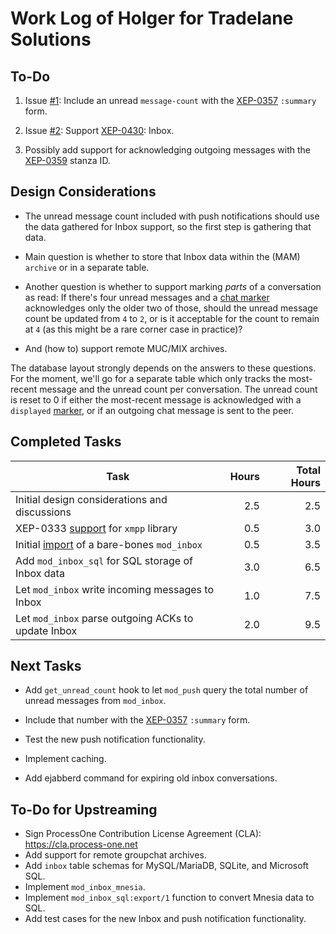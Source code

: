 Work Log of Holger for Tradelane Solutions
==========================================

To-Do
-----

1. Issue [#1][1]: Include an unread `message-count` with the [XEP-0357][0357]
   `:summary` form.

2. Issue [#2][2]: Support [XEP-0430][0430]: Inbox.

3. Possibly add support for acknowledging outgoing messages with the
   [XEP-0359][0359] stanza ID.

Design Considerations
---------------------

- The unread message count included with push notifications should use the data
  gathered for Inbox support, so the first step is gathering that data.

- Main question is whether to store that Inbox data within the (MAM) `archive`
  or in a separate table.

- Another question is whether to support marking _parts_ of a conversation as
  read: If there's four unread messages and a [chat marker][0333] acknowledges
  only the older two of those, should the unread message count be updated from
  `4` to `2`, or is it acceptable for the count to remain at `4` (as this might
  be a rare corner case in practice)?

- And (how to) support remote MUC/MIX archives.

The database layout strongly depends on the answers to these questions. For the
moment, we'll go for a separate table which only tracks the most-recent message
and the unread count per conversation. The unread count is reset to 0 if either
the most-recent message is acknowledged with a `displayed` [marker][0333], or if
an outgoing chat message is sent to the peer.

Completed Tasks
---------------

| Task                                                | Hours         | Total Hours |
| -------------------------------------------------   | -------------:| -----------:|
| Initial design considerations and discussions       |           2.5 |         2.5 |
| XEP-0333 [support][X1] for `xmpp` library           |           0.5 |         3.0 |
| Initial [import][X2] of a bare-bones `mod_inbox`    |           0.5 |         3.5 |
| Add `mod_inbox_sql` for SQL storage of Inbox data   |           3.0 |         6.5 |
| Let `mod_inbox` write incoming messages to Inbox    |           1.0 |         7.5 |
| Let `mod_inbox` parse outgoing ACKs to update Inbox |           2.0 |         9.5 |

Next Tasks
----------

- Add `get_unread_count` hook to let `mod_push` query the total number of unread
  messages from `mod_inbox`.

- Include that number with the [XEP-0357][0357] `:summary` form.

- Test the new push notification functionality.

- Implement caching.

- Add ejabberd command for expiring old inbox conversations.

To-Do for Upstreaming
---------------------

- Sign ProcessOne Contribution License Agreement (CLA): <https://cla.process-one.net>
- Add support for remote groupchat archives.
- Add `inbox` table schemas for MySQL/MariaDB, SQLite, and Microsoft SQL.
- Implement `mod_inbox_mnesia`.
- Implement `mod_inbox_sql:export/1` function to convert Mnesia data to SQL.
- Add test cases for the new Inbox and push notification functionality.

[1]: https://github.com/simpl0/ejabberd/issues/1
[2]: https://github.com/simpl0/ejabberd/issues/2

[0333]: https://xmpp.org/extensions/xep-0333.html
[0357]: https://xmpp.org/extensions/xep-0357.html
[0359]: https://xmpp.org/extensions/xep-0359.html
[0430]: https://xmpp.org/extensions/xep-0430.html

[6120]: https://xmpp.org/rfcs/rfc6120.html

[X1]: https://github.com/simpl0/xmpp/commit/c48f6cb9f9cc419844c789ec47a79003aecb1814
[X2]: https://github.com/simpl0/ejabberd/commit/f63673b96f21e0612e145fe7deeb74e8bdacecf1
